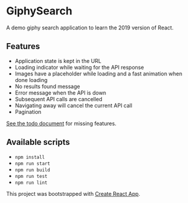 # GiphySearch
A demo giphy search application to learn the 2019 version of React.

## Features
- Application state is kept in the URL
- Loading indicator while waiting for the API response
- Images have a placeholder while loading and a fast animation when done loading
- No results found message
- Error message when the API is down
- Subsequent API calls are cancelled
- Navigating away will cancel the current API call
- Pagination

[See the todo document](./todo.md) for missing features.

## Available scripts
- `npm install`
- `npm run start`
- `npm run build`
- `npm run test`
- `npm run lint`

This project was bootstrapped with [Create React App](https://github.com/facebook/create-react-app).
